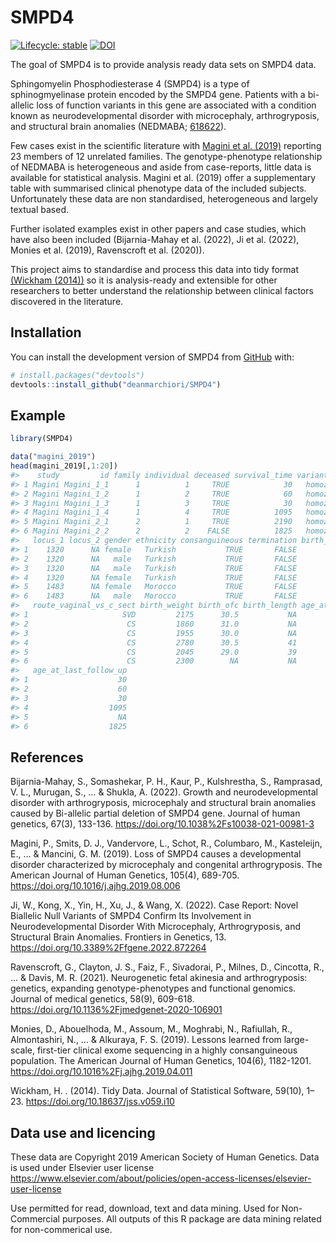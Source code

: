 
<!-- README.md is generated from README.Rmd. Please edit that file -->

# SMPD4

<!-- badges: start -->

[![Lifecycle:
stable](https://img.shields.io/badge/lifecycle-stable-brightgreen.svg)](https://lifecycle.r-lib.org/articles/stages.html#stable)
[![DOI](https://zenodo.org/badge/DOI/10.5281/zenodo.7071092.svg)](https://doi.org/10.5281/zenodo.7071092)
<!-- badges: end -->

The goal of SMPD4 is to provide analysis ready data sets on SMPD4 data.

Sphingomyelin Phosphodiesterase 4 (SMPD4) is a type of sphinogmyelinase
protein encoded by the SMPD4 gene. Patients with a bi-allelic loss of
function variants in this gene are associated with a condition known as
neurodevelopmental disorder with microcephaly, arthrogryposis, and
structural brain anomalies (NEDMABA;
[618622](https://omim.org/entry/618622)).

Few cases exist in the scientific literature with [Magini et
al. (2019)](https://doi.org/10.1016/j.ajhg.2019.08.006) reporting 23
members of 12 unrelated families. The genotype-phenotype relationship of
NEDMABA is heterogeneous and aside from case-reports, little data is
available for statistical analysis. Magini et al. (2019) offer a
supplementary table with summarised clinical phenotype data of the
included subjects. Unfortunately these data are non standardised,
heterogeneous and largely textual based.

Further isolated examples exist in other papers and case studies, which
have also been included (Bijarnia-Mahay et al. (2022), Ji et al. (2022),
Monies et al. (2019), Ravenscroft et al. (2020)).

This project aims to standardise and process this data into tidy format
[(Wickham (2014))](https://doi.org/10.1016/j.ajhg.2019.08.006) so it is
analysis-ready and extensible for other researchers to better understand
the relationship between clinical factors discovered in the literature.

## Installation

You can install the development version of SMPD4 from
[GitHub](https://github.com/deanmarchiori/SMPD4) with:

``` r
# install.packages("devtools")
devtools::install_github("deanmarchiori/SMPD4")
```

## Example

``` r
library(SMPD4)

data("magini_2019")
head(magini_2019[,1:20])
#>    study         id family individual deceased survival_time variant_type
#> 1 Magini Magini_1_1      1          1     TRUE            30   homozygote
#> 2 Magini Magini_1_2      1          2     TRUE            60   homozygote
#> 3 Magini Magini_1_3      1          3     TRUE            30   homozygote
#> 4 Magini Magini_1_4      1          4     TRUE          1095   homozygote
#> 5 Magini Magini_2_1      2          1     TRUE          2190   homozygote
#> 6 Magini Magini_2_2      2          2    FALSE          1825   homozygote
#>   locus_1 locus_2 gender ethnicity consanguineous termination birth_gestation
#> 1    1320      NA female   Turkish           TRUE       FALSE              39
#> 2    1320      NA   male   Turkish           TRUE       FALSE              37
#> 3    1320      NA   male   Turkish           TRUE       FALSE              36
#> 4    1320      NA female   Turkish           TRUE       FALSE              38
#> 5    1483      NA female   Morocco           TRUE       FALSE              37
#> 6    1483      NA   male   Morocco           TRUE       FALSE              37
#>   route_vaginal_vs_c_sect birth_weight birth_ofc birth_length age_at_demise
#> 1                     SVD         2175      30.5           NA            30
#> 2                      CS         1860      31.0           NA            60
#> 3                      CS         1955      30.0           NA             2
#> 4                      CS         2780      30.5           41          1095
#> 5                      CS         2045      29.0           39          2190
#> 6                      CS         2300        NA           NA            NA
#>   age_at_last_follow_up
#> 1                    30
#> 2                    60
#> 3                    30
#> 4                  1095
#> 5                    NA
#> 6                  1825
```

## References

Bijarnia-Mahay, S., Somashekar, P. H., Kaur, P., Kulshrestha, S.,
Ramprasad, V. L., Murugan, S., … & Shukla, A. (2022). Growth and
neurodevelopmental disorder with arthrogryposis, microcephaly and
structural brain anomalies caused by Bi-allelic partial deletion of
SMPD4 gene. Journal of human genetics, 67(3), 133-136. https://doi.org/10.1038%2Fs10038-021-00981-3

Magini, P., Smits, D. J., Vandervore, L., Schot, R., Columbaro, M.,
Kasteleijn, E., … & Mancini, G. M. (2019). Loss of SMPD4 causes a
developmental disorder characterized by microcephaly and congenital
arthrogryposis. The American Journal of Human Genetics, 105(4), 689-705. https://doi.org/10.1016/j.ajhg.2019.08.006

Ji, W., Kong, X., Yin, H., Xu, J., & Wang, X. (2022). Case Report: Novel
Biallelic Null Variants of SMPD4 Confirm Its Involvement in
Neurodevelopmental Disorder With Microcephaly, Arthrogryposis, and
Structural Brain Anomalies. Frontiers in Genetics, 13. https://doi.org/10.3389%2Ffgene.2022.872264

Ravenscroft, G., Clayton, J. S., Faiz, F., Sivadorai, P., Milnes, D.,
Cincotta, R., … & Davis, M. R. (2021). Neurogenetic fetal akinesia and
arthrogryposis: genetics, expanding genotype-phenotypes and functional
genomics. Journal of medical genetics, 58(9), 609-618. https://doi.org/10.1136%2Fjmedgenet-2020-106901

Monies, D., Abouelhoda, M., Assoum, M., Moghrabi, N., Rafiullah, R.,
Almontashiri, N., … & Alkuraya, F. S. (2019). Lessons learned from
large-scale, first-tier clinical exome sequencing in a highly
consanguineous population. The American Journal of Human Genetics,
104(6), 1182-1201. https://doi.org/10.1016%2Fj.ajhg.2019.04.011

Wickham, H. . (2014). Tidy Data. Journal of Statistical Software,
59(10), 1–23. <https://doi.org/10.18637/jss.v059.i10>

## Data use and licencing

These data are Copyright 2019 American Society of Human Genetics. Data
is used under Elsevier user license
<https://www.elsevier.com/about/policies/open-access-licenses/elsevier-user-license>

Use permitted for read, download, text and data mining. Used for
Non-Commercial purposes. All outputs of this R package are data mining
related for non-commerical use.
